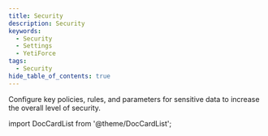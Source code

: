 ```yaml
---
title: Security
description: Security
keywords:
  - Security
  - Settings
  - YetiForce
tags:
  - Security
hide_table_of_contents: true
---
```


Configure key policies, rules, and parameters for sensitive data to increase the overall level of security.

import DocCardList from '@theme/DocCardList';

<DocCardList />
